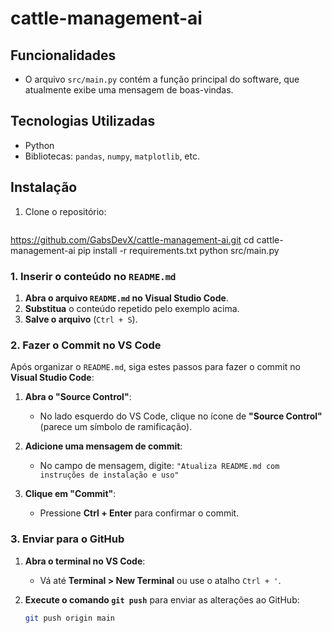 # cattle-management-ai
## Funcionalidades
- O arquivo `src/main.py` contém a função principal do software, que atualmente exibe uma mensagem de boas-vindas.

## Tecnologias Utilizadas
- Python
- Bibliotecas: `pandas`, `numpy`, `matplotlib`, etc.

## Instalação
1. Clone o repositório:
   ```bash
https://github.com/GabsDevX/cattle-management-ai.git
cd cattle-management-ai
pip install -r requirements.txt
python src/main.py

### 1. **Inserir o conteúdo no `README.md`**

1. **Abra o arquivo `README.md` no Visual Studio Code**.
2. **Substitua** o conteúdo repetido pelo exemplo acima.
3. **Salve o arquivo** (`Ctrl + S`).

### 2. **Fazer o Commit no VS Code**

Após organizar o `README.md`, siga estes passos para fazer o commit no **Visual Studio Code**:

1. **Abra o "Source Control"**:
   - No lado esquerdo do VS Code, clique no ícone de **"Source Control"** (parece um símbolo de ramificação).

2. **Adicione uma mensagem de commit**:
   - No campo de mensagem, digite:
   `"Atualiza README.md com instruções de instalação e uso"`

3. **Clique em "Commit"**:
   - Pressione **Ctrl + Enter** para confirmar o commit.

### 3. **Enviar para o GitHub**

1. **Abra o terminal no VS Code**:
   - Vá até **Terminal > New Terminal** ou use o atalho `Ctrl + '`.

2. **Execute o comando `git push`** para enviar as alterações ao GitHub:
   ```bash
   git push origin main

